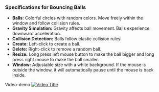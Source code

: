 ### Specifications for Bouncing Balls
- **Balls:** Colorful circles with random colors. Move freely within the window and follow collision rules.
- **Gravity Simulation:** Gravity affects ball movement. Balls experience downward acceleration.
- **Collision Detection:** Balls follow elastic collision rules.
- **Create:** Left-click to create a ball.
- **Delete:** Right-click to remove a random ball.
- **Resize:** Long press left mouse button to make the ball bigger and long press right mouse to make the ball smaller.
- **Window:** Adjustable size with a white background. If the mouse is outside the window, it will automatically pause until the mouse is back inside.

Video-demo
[![Video Title](https://img.youtube.com/vi/8mQhXm3litA/0.jpg)](https://www.youtube.com/watch?v=8mQhXm3litA)
